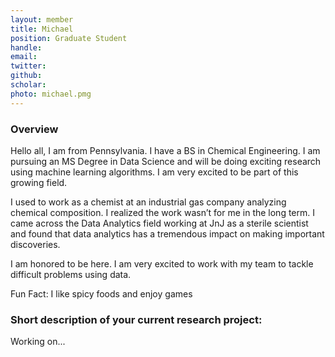 ```yaml
---
layout: member
title: Michael
position: Graduate Student
handle: 
email:  
twitter:
github:
scholar: 
photo: michael.pmg
---
```


### Overview

Hello all, I am from Pennsylvania. I have a BS in Chemical Engineering. I am pursuing an MS Degree in Data Science and will be doing exciting research using machine learning algorithms. I am very excited to be part of this growing field.


I used to work as a chemist at an industrial gas company analyzing chemical composition. I realized the work wasn’t for me in the long term. I came across the Data Analytics field working at JnJ as a sterile scientist and found that data analytics has a tremendous impact on making important discoveries. 


I am honored to be here. I am very excited to work with my team to tackle difficult problems using data.

Fun Fact: I like spicy foods and enjoy games

### Short description of your current research project:

Working on...
